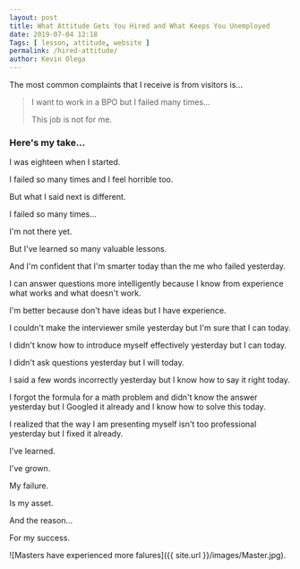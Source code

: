```yaml
--- 
layout: post 
title: What Attitude Gets You Hired and What Keeps You Unemployed
date: 2019-07-04 12:18
Tags: [ lesson, attitude, website ]
permalink: /hired-attitude/ 
author: Kevin Olega 
--- 
```

The most common complaints that I receive is from visitors is...

> I want to work in a BPO but  I failed many times...
>
> This job is not for me.

### Here's my take...

I was eighteen when I started.

I failed so many times and I feel horrible too.

But what I said next is different.

I failed so many times...

I'm not there yet.

But I've learned so many valuable lessons.

And I'm confident that I'm smarter today than the me who failed yesterday.

I can answer questions more intelligently because I know from experience what works and what doesn't work.

I'm better because don't have ideas but I have experience.

I couldn't make the interviewer smile yesterday but I'm sure that I can today.

I didn't know how to introduce myself effectively yesterday but I can today.

I didn't ask questions yesterday but I will today.

I said a few words incorrectly yesterday but I know how to say it right today.

I forgot the formula for a math problem and didn't know the answer yesterday but I Googled it already and I know how to solve this today.

I realized that the way I am presenting myself isn't too professional yesterday but I fixed it already.

I've learned.

I've grown.

My failure.

Is my asset.

And the reason...

For my success.

![Masters have experienced more falures]({{ site.url }}/images/Master.jpg).